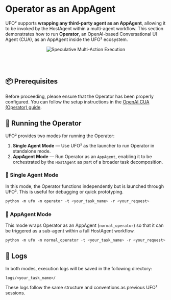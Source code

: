 # Operator as an AppAgent

UFO² supports **wrapping any third-party agent as an AppAgent**, allowing it to be invoked by the HostAgent within a multi-agent workflow. This section demonstrates how to run **Operator**, an OpenAI-based Conversational UI Agent (CUA), as an AppAgent inside the UFO² ecosystem.

<div align="center">
    <img src="../../img/everything.png" alt="Speculative Multi-Action Execution" />
</div>

<br><br>

## 📦 Prerequisites

Before proceeding, please ensure that the Operator has been properly configured. You can follow the setup instructions in the [OpenAI CUA (Operator) guide](../supported_models/operator.md).

## 🚀 Running the Operator

UFO² provides two modes for running the Operator:

1. **Single Agent Mode** — Use UFO² as the launcher to run Operator in standalone mode.
2. **AppAgent Mode** — Run Operator as an `AppAgent`, enabling it to be orchestrated by the `HostAgent` as part of a broader task decomposition.

### 🔹 Single Agent Mode

In this mode, the Operator functions independently but is launched through UFO². This is useful for debugging or quick prototyping.

```powershell
python -m ufo -m operator -t <your_task_name> -r <your_request>
```

### 🔸 AppAgent Mode

This mode wraps Operator as an AppAgent (`normal_operator`) so that it can be triggered as a sub-agent within a full HostAgent workflow.

```powershell
python -m ufo -m normal_operator -t <your_task_name> -r <your_request>
```

## 📝 Logs

In both modes, execution logs will be saved in the following directory:

```
logs/<your_task_name>/
```

These logs follow the same structure and conventions as previous UFO² sessions.